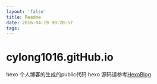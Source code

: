```yaml
---
layout: 'false'
title: Readme
date: 2016-04-19 00:20:57
tags:
---
```


# cylong1016.gitHub.io
hexo 个人博客的生成的public代码
hexo 源码请参考[HexoBlog](https://github.com/cylong1016/HexoBlog "HexoBlog")

